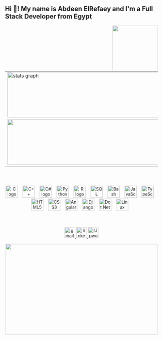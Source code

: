 <h2 align="left">Hi 👋! My name is Abdeen ElRefaey and I'm a Full Stack Developer from Egypt</h2>

<img align="right" height="150" src="https://i.giphy.com/media/v1.Y2lkPTc5MGI3NjExY2dxc2V3b2FxeXBkdnAwbHNpYmw2dW83MTJtdHZ3MnZwanFrYzljYSZlcD12MV9pbnRlcm5hbF9naWZfYnlfaWQ Y3Q9Zw/62PP2yEIAZF6g/giphy.gif"  />

<table align="center">
  <tr>
    <td>
      <img src="https://github-readme-stats.vercel.app/api?username=MagedElRefaey&hide_title=false&hide_rank=false&show_icons=true&include_all_commits=true&count_private=true&disable_animations=false&theme=dracula&locale=en&hide_border=false" height="150" width="500" alt="stats graph" />
    </td>
  </tr>
  <tr>
    <td>
      <img src="https://github-readme-stats.vercel.app/api/top-langs?username=MagedElRefaey&locale=en&hide_title=false&layout=compact&card_width=320&langs_count=5&theme=dracula&hide_border=false"  height="150" width="500 alt="languages graph" />
    </td>
  </tr>
</table>

<br><br>
<div align="Center">
  <img src="https://cdn.jsdelivr.net/gh/devicons/devicon/icons/c/c-original.svg" height="40" alt="C logo" style="margin-right: 12px;" />
  <img src="https://cdn.jsdelivr.net/gh/devicons/devicon/icons/cplusplus/cplusplus-original.svg" height="40" alt="C++ logo" style="margin-right: 12px;" />
  <img src="https://cdn.jsdelivr.net/gh/devicons/devicon/icons/csharp/csharp-original.svg" height="40" alt="C# logo" style="margin-right: 12px;" />
  <img src="https://cdn.jsdelivr.net/gh/devicons/devicon/icons/python/python-original.svg" height="40" alt="Python logo" style="margin-right: 12px;" />
  <img src="https://cdn.jsdelivr.net/gh/devicons/devicon/icons/r/r-original.svg" height="40" alt="R logo" style="margin-right: 12px;" />
  <img src="https://cdn.jsdelivr.net/gh/devicons/devicon/icons/mysql/mysql-original.svg" height="40" alt="SQL logo" style="margin-right: 12px;" />
  <img src="https://cdn.jsdelivr.net/gh/devicons/devicon/icons/bash/bash-original.svg" height="40" alt="Bash logo" style="margin-right: 12px;" />
  <img src="https://cdn.jsdelivr.net/gh/devicons/devicon/icons/javascript/javascript-original.svg" height="40" alt="JavaScript logo" style="margin-right: 12px;" />
  <img src="https://cdn.jsdelivr.net/gh/devicons/devicon/icons/typescript/typescript-original.svg" height="40" alt="TypeScript logo" style="margin-right: 12px;" />
  <img src="https://cdn.jsdelivr.net/gh/devicons/devicon/icons/html5/html5-original.svg" height="40" alt="HTML5 logo" style="margin-right: 12px;" />
  <img src="https://cdn.jsdelivr.net/gh/devicons/devicon/icons/css3/css3-original.svg" height="40" alt="CSS3 logo" style="margin-right: 12px;" />
  <img src="https://cdn.jsdelivr.net/gh/devicons/devicon/icons/angularjs/angularjs-original.svg" height="40" alt="Angular logo" 
  style="margin-right: 12px;" />
  <img src="https://cdn.jsdelivr.net/gh/devicons/devicon@latest/icons/django/django-plain.svg" height="40" alt="Django logo" 
  style="margin-right: 12px;" />
  <img src="https://cdn.jsdelivr.net/gh/devicons/devicon@latest/icons/dotnetcore/dotnetcore-original.svg" height="40" alt="Dot Net logo" style="margin-right: 12px;" />
  <img src="https://cdn.jsdelivr.net/gh/devicons/devicon/icons/linux/linux-original.svg" height="40" alt="Linux logo" style="margin-right: 12px;" />
</div>
<br><br><br>
<div align="Center" >
  <a href = "mailto:MagedElRefaey777@gmial.com" target = "_blank">
  <img src="https://img.shields.io/static/v1?message=Gmail&logo=gmail&label=&color=D14836&logoColor=white&labelColor=&style=for-the-badge" height="35" alt="gmail logo"/>
  </a>
  <a href = "https://www.linkedin.com/in/abdeen-elrefaey-79779523a/" target = "_blank">
  <img src="https://img.shields.io/static/v1?message=LinkedIn&logo=linkedin&label=&color=0077B5&logoColor=white&labelColor=&style=for-the-badge" height="35" alt="linkedin logo"/>
  </a>
  <a href ="https://www.upwork.com/freelancers/~019565d95c88835d8b?mp_source=share" target="_blank">
  <img src="https://img.shields.io/static/v1?message=Upwork&logo=upwork&label=&color=6FDA44&logoColor=white&labelColor=&style=for-the-badge" height="35" alt="Upwork logo"/>
  </a>
</div>
<br>
<div align="center">
  <img height="300" width = "500" src="https://i.giphy.com/media/v1.Y2lkPTc5MGI3NjExaWR3YWgxbmc4dWU3bWJ5eTlnODhqYXZ0OGprbGgxamswd2FpdWpjayZlcD12MV9pbnRlcm5hbF9naWZfYnlfaWQmY3Q9Zw/1ZVBVvY5kS7qUHhqI2/giphy.gif" />
</div>


